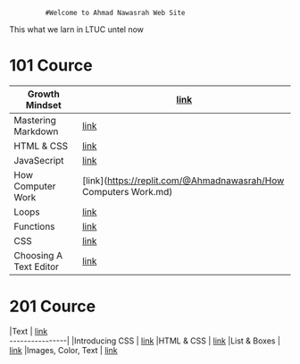              #Welcome to Ahmad Nawasrah Web Site 

 This what we larn in LTUC untel now   
 # 101 Cource
 

 


|Growth Mindset | [link](https://replit.com/@Ahmadnawasrah/Reading-no)   
----------------|-------------------------------------------------------|
|Mastering Markdown |[link](https://replit.com/@Ahmadnawasrah/read01.md)
|HTML & CSS | [link](https://replit.com/@Ahmadnawasrah/read03.md)
|JavaSecript | [link](https://replit.com/@Ahmadnawasrah/read04.md)
|How Computer Work | [link](https://replit.com/@Ahmadnawasrah/How Computers Work.md)
|Loops | [link](https://replit.com/@Ahmadnawasrah/read05.md)
|Functions  | [link](https://replit.com/@Ahmadnawasrah/read06.md)
|CSS  | [link](https://replit.com/@Ahmadnawasrah/read07.md)
|Choosing A Text Editor  | [link](https://replit.com/@Ahmadnawasrah/read08.md)

# 201 Cource 

|Text | [link](read09.md)   
----------------|
|Introducing CSS  | [link](read010.md)
|HTML & CSS   | [link](read11.md)
|List & Boxes   | [link](read12.md)
|Images, Color, Text  | [link](read14.md)











 
	
	
	











